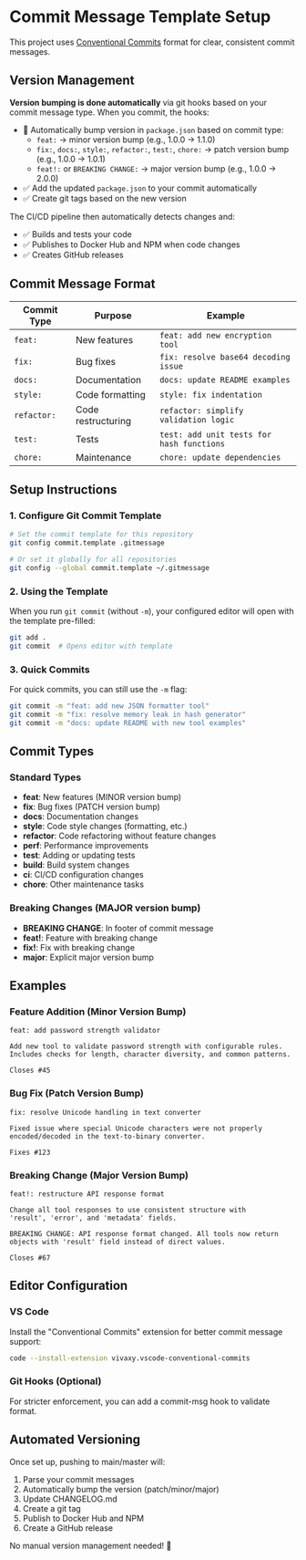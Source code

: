 # Commit Message Template Setup

This project uses [Conventional Commits](https://www.conventionalcommits.org/) format for clear, consistent commit messages.

## Version Management

**Version bumping is done automatically** via git hooks based on your commit message type. When you commit, the hooks:

- 🤖 Automatically bump version in `package.json` based on commit type:
  - `feat:` → minor version bump (e.g., 1.0.0 → 1.1.0)
  - `fix:`, `docs:`, `style:`, `refactor:`, `test:`, `chore:` → patch version bump (e.g., 1.0.0 → 1.0.1)
  - `feat!:` or `BREAKING CHANGE:` → major version bump (e.g., 1.0.0 → 2.0.0)
- ✅ Add the updated `package.json` to your commit automatically
- ✅ Create git tags based on the new version

The CI/CD pipeline then automatically detects changes and:

- ✅ Builds and tests your code
- ✅ Publishes to Docker Hub and NPM when code changes
- ✅ Creates GitHub releases

## Commit Message Format

| Commit Type | Purpose | Example |
|-------------|---------|---------|
| `feat:` | New features | `feat: add new encryption tool` |
| `fix:` | Bug fixes | `fix: resolve base64 decoding issue` |
| `docs:` | Documentation | `docs: update README examples` |
| `style:` | Code formatting | `style: fix indentation` |
| `refactor:` | Code restructuring | `refactor: simplify validation logic` |
| `test:` | Tests | `test: add unit tests for hash functions` |
| `chore:` | Maintenance | `chore: update dependencies` |

## Setup Instructions

### 1. Configure Git Commit Template

```bash
# Set the commit template for this repository
git config commit.template .gitmessage

# Or set it globally for all repositories
git config --global commit.template ~/.gitmessage
```

### 2. Using the Template

When you run `git commit` (without `-m`), your configured editor will open with the template pre-filled:

```bash
git add .
git commit  # Opens editor with template
```

### 3. Quick Commits

For quick commits, you can still use the `-m` flag:

```bash
git commit -m "feat: add new JSON formatter tool"
git commit -m "fix: resolve memory leak in hash generator"
git commit -m "docs: update README with new tool examples"
```

## Commit Types

### Standard Types
- **feat**: New features (MINOR version bump)
- **fix**: Bug fixes (PATCH version bump)
- **docs**: Documentation changes
- **style**: Code style changes (formatting, etc.)
- **refactor**: Code refactoring without feature changes
- **perf**: Performance improvements
- **test**: Adding or updating tests
- **build**: Build system changes
- **ci**: CI/CD configuration changes
- **chore**: Other maintenance tasks

### Breaking Changes (MAJOR version bump)
- **BREAKING CHANGE**: In footer of commit message
- **feat!**: Feature with breaking change
- **fix!**: Fix with breaking change
- **major**: Explicit major version bump

## Examples

### Feature Addition (Minor Version Bump)
```
feat: add password strength validator

Add new tool to validate password strength with configurable rules.
Includes checks for length, character diversity, and common patterns.

Closes #45
```

### Bug Fix (Patch Version Bump)
```
fix: resolve Unicode handling in text converter

Fixed issue where special Unicode characters were not properly
encoded/decoded in the text-to-binary converter.

Fixes #123
```

### Breaking Change (Major Version Bump)
```
feat!: restructure API response format

Change all tool responses to use consistent structure with
'result', 'error', and 'metadata' fields.

BREAKING CHANGE: API response format changed. All tools now return
objects with 'result' field instead of direct values.

Closes #67
```

## Editor Configuration

### VS Code
Install the "Conventional Commits" extension for better commit message support:
```bash
code --install-extension vivaxy.vscode-conventional-commits
```

### Git Hooks (Optional)
For stricter enforcement, you can add a commit-msg hook to validate format.

## Automated Versioning

Once set up, pushing to main/master will:
1. Parse your commit messages
2. Automatically bump the version (patch/minor/major)
3. Update CHANGELOG.md
4. Create a git tag
5. Publish to Docker Hub and NPM
6. Create a GitHub release

No manual version management needed! 🎉
